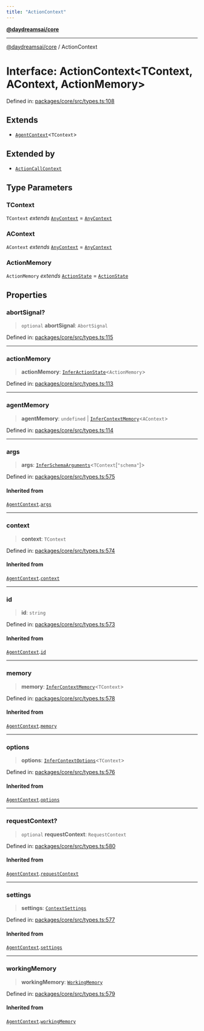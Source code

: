```yaml
---
title: "ActionContext"
---
```


[**@daydreamsai/core**](./api-reference.md)

***

[@daydreamsai/core](./api-reference.md) / ActionContext

# Interface: ActionContext\<TContext, AContext, ActionMemory\>

Defined in: [packages/core/src/types.ts:108](https://github.com/dojoengine/daydreams/blob/877d54c3d7a1ffa2e1fe799ae3402216c969af05/packages/core/src/types.ts#L108)

## Extends

- [`AgentContext`](./AgentContext.md)\<`TContext`\>

## Extended by

- [`ActionCallContext`](./ActionCallContext.md)

## Type Parameters

### TContext

`TContext` *extends* [`AnyContext`](./AnyContext.md) = [`AnyContext`](./AnyContext.md)

### AContext

`AContext` *extends* [`AnyContext`](./AnyContext.md) = [`AnyContext`](./AnyContext.md)

### ActionMemory

`ActionMemory` *extends* [`ActionState`](./ActionState.md) = [`ActionState`](./ActionState.md)

## Properties

### abortSignal?

> `optional` **abortSignal**: `AbortSignal`

Defined in: [packages/core/src/types.ts:115](https://github.com/dojoengine/daydreams/blob/877d54c3d7a1ffa2e1fe799ae3402216c969af05/packages/core/src/types.ts#L115)

***

### actionMemory

> **actionMemory**: [`InferActionState`](./InferActionState.md)\<`ActionMemory`\>

Defined in: [packages/core/src/types.ts:113](https://github.com/dojoengine/daydreams/blob/877d54c3d7a1ffa2e1fe799ae3402216c969af05/packages/core/src/types.ts#L113)

***

### agentMemory

> **agentMemory**: `undefined` \| [`InferContextMemory`](./InferContextMemory.md)\<`AContext`\>

Defined in: [packages/core/src/types.ts:114](https://github.com/dojoengine/daydreams/blob/877d54c3d7a1ffa2e1fe799ae3402216c969af05/packages/core/src/types.ts#L114)

***

### args

> **args**: [`InferSchemaArguments`](./InferSchemaArguments.md)\<`TContext`\[`"schema"`\]\>

Defined in: [packages/core/src/types.ts:575](https://github.com/dojoengine/daydreams/blob/877d54c3d7a1ffa2e1fe799ae3402216c969af05/packages/core/src/types.ts#L575)

#### Inherited from

[`AgentContext`](./AgentContext.md).[`args`](AgentContext.md#args)

***

### context

> **context**: `TContext`

Defined in: [packages/core/src/types.ts:574](https://github.com/dojoengine/daydreams/blob/877d54c3d7a1ffa2e1fe799ae3402216c969af05/packages/core/src/types.ts#L574)

#### Inherited from

[`AgentContext`](./AgentContext.md).[`context`](AgentContext.md#context)

***

### id

> **id**: `string`

Defined in: [packages/core/src/types.ts:573](https://github.com/dojoengine/daydreams/blob/877d54c3d7a1ffa2e1fe799ae3402216c969af05/packages/core/src/types.ts#L573)

#### Inherited from

[`AgentContext`](./AgentContext.md).[`id`](AgentContext.md#id)

***

### memory

> **memory**: [`InferContextMemory`](./InferContextMemory.md)\<`TContext`\>

Defined in: [packages/core/src/types.ts:578](https://github.com/dojoengine/daydreams/blob/877d54c3d7a1ffa2e1fe799ae3402216c969af05/packages/core/src/types.ts#L578)

#### Inherited from

[`AgentContext`](./AgentContext.md).[`memory`](AgentContext.md#memory)

***

### options

> **options**: [`InferContextOptions`](./InferContextOptions.md)\<`TContext`\>

Defined in: [packages/core/src/types.ts:576](https://github.com/dojoengine/daydreams/blob/877d54c3d7a1ffa2e1fe799ae3402216c969af05/packages/core/src/types.ts#L576)

#### Inherited from

[`AgentContext`](./AgentContext.md).[`options`](AgentContext.md#options)

***

### requestContext?

> `optional` **requestContext**: `RequestContext`

Defined in: [packages/core/src/types.ts:580](https://github.com/dojoengine/daydreams/blob/877d54c3d7a1ffa2e1fe799ae3402216c969af05/packages/core/src/types.ts#L580)

#### Inherited from

[`AgentContext`](./AgentContext.md).[`requestContext`](AgentContext.md#requestcontext)

***

### settings

> **settings**: [`ContextSettings`](./ContextSettings.md)

Defined in: [packages/core/src/types.ts:577](https://github.com/dojoengine/daydreams/blob/877d54c3d7a1ffa2e1fe799ae3402216c969af05/packages/core/src/types.ts#L577)

#### Inherited from

[`AgentContext`](./AgentContext.md).[`settings`](AgentContext.md#settings)

***

### workingMemory

> **workingMemory**: [`WorkingMemory`](./WorkingMemory.md)

Defined in: [packages/core/src/types.ts:579](https://github.com/dojoengine/daydreams/blob/877d54c3d7a1ffa2e1fe799ae3402216c969af05/packages/core/src/types.ts#L579)

#### Inherited from

[`AgentContext`](./AgentContext.md).[`workingMemory`](AgentContext.md#workingmemory)

